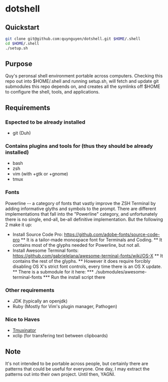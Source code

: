# dotshell

## Quickstart
```bash
git clone git@github.com:quynguyen/dotshell.git $HOME/.shell
cd $HOME/.shell
./setup.sh
```

## Purpose
Quy's peronsal shell environment portable across computers.
Checking this repo out into $HOME/.shell and running setup.sh, will fetch and update git submodules this repo depends on, and creates all the symlinks off $HOME to configure the shell, tools, and applications.

## Requirements 

### Espected to be already installed
* git (Duh)

### Contains plugins and tools for (thus they should be already installed)
* bash
* zsh
* vim (with +gtk or +gnome)
* tmux

### Fonts

Powerline -- a category of fonts that vastly improve the ZSH Terminal by adding informative glyths and symbols to the prompt.  There are different implementations that fall into the "Powerline" category, and unfortunately there is no single, end-all, be-all definitive implementation.
But the following 2 make it up:
* Install Source Code Pro: https://github.com/adobe-fonts/source-code-pro
** It is a tailor-made monospace font for Terminals and Coding.
** It contains most of the glyphs needed for Powerline, but not all.
* Install Awesome Terminal fonts: https://github.com/gabrielelana/awesome-terminal-fonts/wiki/OS-X
** It contains the rest of the glyphs.
** However it does require forcibly disabling OS X's strict font controls, every time there is an OS X update.
** There is a submodule for it here:
*** ./submodules/awesome-terminal-fonts
*** Run the install script there

### Other requirements
* JDK (typically an openjdk)
* Ruby (Mostly for Vim's plugin manager, Pathogen)

### Nice to Haves
* [Tmuxinator](https://github.com/tmuxinator/tmuxinator) 
* xclip (for transfering text between clipboards)

## Note
It's not intended to be portable across people, but certainly there are patterns that could be useful for everyone.  One day, I may extract the patterns out into their own project.  Until then, YAGNI.
